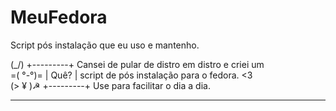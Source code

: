 # MeuFedora
Script pós instalação que eu uso e mantenho.

   (\_/)   +---------+ Cansei de pular de distro em distro e criei um  
  =( °-°)= |   Quê?  | script de pós instalação para o fedora. <3      
   (> ¥ )☭ +---------+ Use para facilitar o dia a dia. 
  ********             
  
